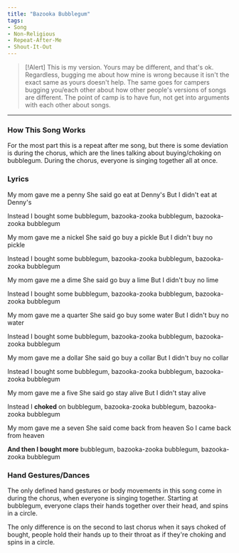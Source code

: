 ```yaml
---
title: "Bazooka Bubblegum"
tags:
- Song
- Non-Religious
- Repeat-After-Me
- Shout-It-Out
---
```


>[!Alert]
> This is my version. Yours may be different, and that's ok. Regardless, bugging me about how mine is wrong because it isn't the exact same as yours doesn't help. The same goes for campers bugging you/each other about how other people's versions of songs are different. The point of camp is to have fun, not get into arguments with each other about songs. 

---

### How This Song Works

For the most part this is a repeat after me song, but there is some deviation is during the chorus, which are the lines talking about buying/choking on bubblegum. During the chorus, everyone is singing together all at once.

### Lyrics

My mom gave me a penny
She said go eat at Denny's
But I didn't eat at Denny's

Instead I bought some bubblegum, bazooka-zooka bubblegum, bazooka-zooka bubblegum

My mom gave me a nickel
She said go buy a pickle
But I didn't buy no pickle

Instead I bought some bubblegum, bazooka-zooka bubblegum, bazooka-zooka bubblegum

My mom gave me a dime
She said go buy a lime
But I didn't buy no lime

Instead I bought some bubblegum, bazooka-zooka bubblegum, bazooka-zooka bubblegum

My mom gave me a quarter
She said go buy some water
But I didn't buy no water

Instead I bought some bubblegum, bazooka-zooka bubblegum, bazooka-zooka bubblegum

My mom gave me a dollar
She said go buy a collar
But I didn't buy no collar

Instead I bought some bubblegum, bazooka-zooka bubblegum, bazooka-zooka bubblegum

My mom gave me a five
She said go stay alive
But I didn't stay alive

Instead I **choked** on bubblegum, bazooka-zooka bubblegum, bazooka-zooka bubblegum

My mom gave me a seven
She said come back from heaven
So I came back from heaven

**And then I bought more** bubblegum, bazooka-zooka bubblegum, bazooka-zooka bubblegum

### Hand Gestures/Dances

The only defined hand gestures or body movements in this song come in during the chorus, when everyone is singing together. Starting at bubblegum, everyone claps their hands together over their head, and spins in a circle.

The only difference is on the second to last chorus when it says choked of bought, people hold their hands up to their throat as if they're choking and spins in a circle.